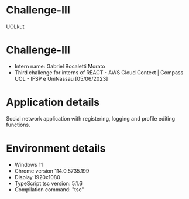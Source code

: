 # Challenge-III
UOLkut

# Challenge-III
- Intern name: Gabriel Bocaletti Morato
- Third challenge for interns of REACT - AWS Cloud Context | Compass UOL - IFSP e UniNassau [05/06/2023]

# Application details
Social network application with registering, logging and profile editing functions.

# Environment details
- Windows 11
- Chrome version 114.0.5735.199
- Display 1920x1080
- TypeScript tsc version: 5.1.6
- Compilation command: "tsc"
